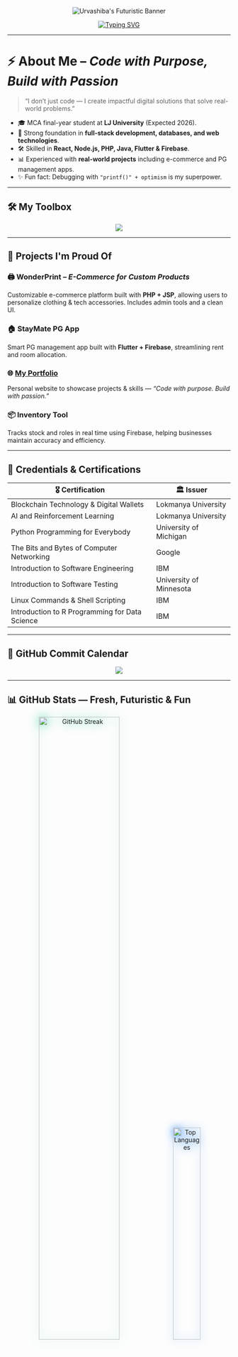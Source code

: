 <!-- Futuristic Banner -->
<p align="center">
  <img src="https://capsule-render.vercel.app/api?type=waving&color=0:00FFF7,100:0055FF&height=250&section=header&text=Urvashiba%20Rana&fontSize=60&fontColor=ffffff&animation=fadeIn" alt="Urvashiba's Futuristic Banner"/>
</p>

<!-- Typing Intro Animation -->
<p align="center">
  <a href="https://git.io/typing-svg">
    <img src="https://readme-typing-svg.herokuapp.com?size=28&duration=4000&color=00FFF7&center=true&vCenter=true&width=850&lines=Hello+there+👋,+I'm+Urvashiba+Rana!;MCA+Student+%26+Software+Developer;Full+Stack+%26+Database+Enthusiast+💻;Building+Projects+With+Passion+%26+Purpose" alt="Typing SVG" />
  </a>
</p>

---

# ⚡ About Me – *Code with Purpose, Build with Passion*

> “I don’t just code — I create impactful digital solutions that solve real-world problems.”

- 🎓 MCA final-year student at **LJ University** (Expected 2026).  
- 🚀 Strong foundation in **full-stack development, databases, and web technologies**.  
- 🛠 Skilled in **React, Node.js, PHP, Java, Flutter & Firebase**.  
- 📊 Experienced with **real-world projects** including e-commerce and PG management apps.  
- ✨ Fun fact: Debugging with `"printf()" + optimism` is my superpower.  

---

## 🛠 My Toolbox  

<p align="center">
  <img src="https://skillicons.dev/icons?i=python,java,cpp,js,react,nodejs,php,html,css,firebase,mysql,mongodb,git,vscode,linux" />
</p>

---

## 🚀 Projects I'm Proud Of  

### 🖨 WonderPrint – *E-Commerce for Custom Products*  
Customizable e-commerce platform built with **PHP + JSP**, allowing users to personalize clothing & tech accessories. Includes admin tools and a clean UI.  

### 🏠 StayMate PG App  
Smart PG management app built with **Flutter + Firebase**, streamlining rent and room allocation.  

### 🌐 [My Portfolio](https://my-portfolio-teal-pi-97.vercel.app/)  
Personal website to showcase projects & skills — *“Code with purpose. Build with passion.”*  

### 📦 Inventory Tool  
Tracks stock and roles in real time using Firebase, helping businesses maintain accuracy and efficiency.  

---

## 📜 Credentials & Certifications  

| 🎖 Certification                                | 🏛 Issuer                  |
|------------------------------------------------|----------------------------|
| Blockchain Technology & Digital Wallets        | Lokmanya University        |
| AI and Reinforcement Learning                  | Lokmanya University        |
| Python Programming for Everybody               | University of Michigan     |
| The Bits and Bytes of Computer Networking      | Google                     |
| Introduction to Software Engineering           | IBM                        |
| Introduction to Software Testing               | University of Minnesota    |
| Linux Commands & Shell Scripting               | IBM                        |
| Introduction to R Programming for Data Science | IBM                        |

---

## 📅 GitHub Commit Calendar  

<p align="center">
  <img src="https://raw.githubusercontent.com/urvashibarana/urvashibarana/main/profile-3d-contrib/profile-night-rainbow.svg"/>
  
</p>

---

## 📊 GitHub Stats — Fresh, Futuristic & Fun  

<p align="center">
  <img alt="GitHub Streak" src="https://github-readme-streak-stats-eight.vercel.app?user=urvashibarana&theme=neon-dark&hide_border=true" width="60%" style="border-radius:12px; filter:drop-shadow(0 0 12px #20c997);" />
  <img alt="Top Languages" src="https://github-readme-stats.vercel.app/api/top-langs/?username=urvashibarana&layout=compact&theme=react&hide_border=true&cache_seconds=180" width="35%" style="border-radius: 12px; filter: drop-shadow(0 0 10px #0070f3);" />
</p>

---

## 📈 GitHub Activity Graph  

<p align="center">
  <img src="https://github-readme-activity-graph.vercel.app/graph?username=urvashibarana&theme=react-dark&hide_border=true&area=true&bg_color=0d1117&line=00FFF7&point=0055FF&area_color=0077B6" alt="Urvashiba's GitHub Activity Graph" />
</p>

## 🎉 Fun Zone  

- 🐧 I speak Python, Java, and sarcasm fluently 😏  
- 🚀 Debug mantra: `"console.log()" + hope`  
- 🍕 Yes, pineapple *does* belong on pizza — fight me 🍍  

---

> ⚡ *Let’s connect, collaborate, and build something impactful together!*  

---

## 🔗 Let's Connect  

<p align="center">
  <a href="https://linkedin.com/in/urvashibarana04" target="_blank" rel="noopener noreferrer">
    <img src="https://img.shields.io/badge/LinkedIn-00A8E8?style=for-the-badge&logo=linkedin&logoColor=white" alt="LinkedIn Badge" />
  </a>
  &nbsp;
  <a href="https://github.com/urvashibarana" target="_blank" rel="noopener noreferrer">
    <img src="https://img.shields.io/badge/GitHub-0077B6?style=for-the-badge&logo=github&logoColor=white" alt="GitHub Badge" />
  </a>
  &nbsp;
  <a href="mailto:ranaurvashiba21@gmail.com" target="_blank" rel="noopener noreferrer">
    <img src="https://img.shields.io/badge/Email-00B4D8?style=for-the-badge&logo=gmail&logoColor=white" alt="Email Badge" />
  </a>
  &nbsp;
  <a href="tel:+919023123032" target="_blank" rel="noopener noreferrer">
    <img src="https://img.shields.io/badge/Phone-0096C7?style=for-the-badge&logo=phone&logoColor=white" alt="Phone Badge" />
  </a>
  &nbsp;
  <a href="https://my-portfolio-teal-pi-97.vercel.app/" target="_blank" rel="noopener noreferrer">
    <img src="https://img.shields.io/badge/Website-023E8A?style=for-the-badge&logo=firefox&logoColor=white" alt="Website Badge" />
  </a>
  &nbsp;
  <a href="https://www.google.com/maps?q=Ahmedabad,India" target="_blank" rel="noopener noreferrer">
    <img src="https://img.shields.io/badge/Location-Ahmedabad,%20India-48CAE4?style=for-the-badge&logo=google-maps&logoColor=white" alt="Location Badge" />
  </a>
</p>
